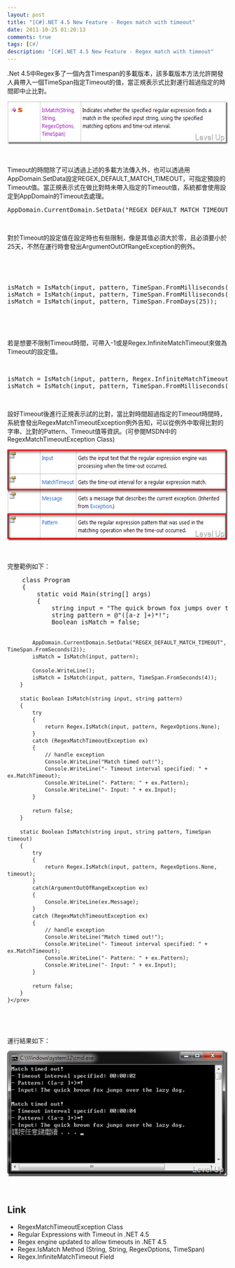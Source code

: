 ```yaml
---
layout: post
title: "[C#].NET 4.5 New Feature - Regex match with timeout"
date: 2011-10-25 01:20:13
comments: true
tags: [C#]
description: "[C#].NET 4.5 New Feature - Regex match with timeout"
---
```

<p>
	.Net 4.5中Regex多了一個內含Timespan的多載版本，該多載版本方法允許開發人員帶入一個TimeSpan指定Timeout的值，當正規表示式比對運行超過指定的時間即中止比對。</p>
<p>
	<img alt="image" border="0" height="98" src="\images\posts\46293\image_thumb_2.png" style="border-bottom: 0px; border-left: 0px; border-top: 0px; border-right: 0px" width="574" /></p>
<p>
	 </p>
<p>
	Timeout的時間除了可以透過上述的多載方法傳入外，也可以透過用AppDomain.SetData設定REGEX_DEFAULT_MATCH_TIMEOUT，可指定預設的Timeout值。當正規表示式在做比對時未帶入指定的Timeout值，系統都會使用設定到AppDomain的Timeout去處理。</p>
<div class="wlWriterSmartContent" id="scid:812469c5-0cb0-4c63-8c15-c81123a09de7:ddcbbef0-f166-450b-ac5c-8be2ee69f012" style="padding-bottom: 0px; margin: 0px; padding-left: 0px; padding-right: 0px; display: inline; float: none; padding-top: 0px">
	<pre class="c#" name="code">
AppDomain.CurrentDomain.SetData("REGEX_DEFAULT_MATCH_TIMEOUT", TimeSpan.FromSeconds(2));</pre>
</div>
<p>
	 </p>
<p>
	對於Timeout的設定值在設定時也有些限制，像是其值必須大於零，且必須要小於25天，不然在運行時會發出ArgumentOutOfRangeException的例外。</p>
<p>
	 </p>
<p>
	 </p>
<div class="wlWriterSmartContent" id="scid:812469c5-0cb0-4c63-8c15-c81123a09de7:2fae2e1f-1236-4bd9-9e17-59fd4fd4fc75" style="padding-bottom: 0px; margin: 0px; padding-left: 0px; padding-right: 0px; display: inline; float: none; padding-top: 0px">
	<pre class="c#" name="code">
isMatch = IsMatch(input, pattern, TimeSpan.FromMilliseconds(0));
isMatch = IsMatch(input, pattern, TimeSpan.FromMilliseconds(-2));
isMatch = IsMatch(input, pattern, TimeSpan.FromDays(25));</pre>
</div>
<p>
	 </p>
<p>
	 </p>
<p>
	若是想要不限制Timeout時間，可帶入-1或是Regex.InfiniteMatchTimeout來做為Timeout的設定值。</p>
<p>
	 </p>
<div class="wlWriterSmartContent" id="scid:812469c5-0cb0-4c63-8c15-c81123a09de7:c832cb47-6d1c-4fdc-99e8-a4f644f58e2a" style="padding-bottom: 0px; margin: 0px; padding-left: 0px; padding-right: 0px; display: inline; float: none; padding-top: 0px">
	<pre class="c#" name="code">
isMatch = IsMatch(input, pattern, Regex.InfiniteMatchTimeout);
isMatch = IsMatch(input, pattern, TimeSpan.FromMilliseconds(-1));</pre>
</div>
<p>
	 </p>
<p>
	設好Timeout後進行正規表示試的比對，當比對時間超過指定的Timeout時間時，系統會發出RegexMatchTimeoutException例外告知，可以從例外中取得比對的字串、比對的Pattern、Timeout值等資訊。(可參閱MSDN中的RegexMatchTimeoutException Class)</p>
<p>
	<img alt="image" border="0" height="209" src="\images\posts\46293\image_thumb.png" style="border-bottom: 0px; border-left: 0px; border-top: 0px; border-right: 0px" width="574" /></p>
<p>
	 </p>
<p>
	完整範例如下：</p>
<div class="wlWriterSmartContent" id="scid:812469c5-0cb0-4c63-8c15-c81123a09de7:13a1fe07-c844-4ccd-bad7-e5ea9b3ab7e5" style="padding-bottom: 0px; margin: 0px; padding-left: 0px; padding-right: 0px; display: inline; float: none; padding-top: 0px">
	<pre class="c#" name="code">
    class Program
    {
        static void Main(string[] args)
        {
            string input = "The quick brown fox jumps over the lazy dog.";
            string pattern = @"([a-z ]+)*!";
            Boolean isMatch = false;

            AppDomain.CurrentDomain.SetData("REGEX_DEFAULT_MATCH_TIMEOUT", TimeSpan.FromSeconds(2));
            isMatch = IsMatch(input, pattern);

            Console.WriteLine();
            isMatch = IsMatch(input, pattern, TimeSpan.FromSeconds(4));
        }

        static Boolean IsMatch(string input, string pattern)
        {
            try
            {
                return Regex.IsMatch(input, pattern, RegexOptions.None);
            }
            catch (RegexMatchTimeoutException ex)
            {
                // handle exception
                Console.WriteLine("Match timed out!");
                Console.WriteLine("- Timeout interval specified: " + ex.MatchTimeout);
                Console.WriteLine("- Pattern: " + ex.Pattern);
                Console.WriteLine("- Input: " + ex.Input);
            }

            return false;
        }

        static Boolean IsMatch(string input, string pattern, TimeSpan timeout)
        {
            try
            {
                return Regex.IsMatch(input, pattern, RegexOptions.None, timeout);
            }
            catch(ArgumentOutOfRangeException ex)
            {
                Console.WriteLine(ex.Message);
            }
            catch (RegexMatchTimeoutException ex)
            {
                // handle exception
                Console.WriteLine("Match timed out!");
                Console.WriteLine("- Timeout interval specified: " + ex.MatchTimeout);
                Console.WriteLine("- Pattern: " + ex.Pattern);
                Console.WriteLine("- Input: " + ex.Input);
            }

            return false;
        }
    }</pre>
</div>
<p>
	 </p>
<p>
	運行結果如下：</p>
<p>
	<img alt="image" border="0" height="287" src="\images\posts\46293\image_thumb_3.png" style="border-bottom: 0px; border-left: 0px; border-top: 0px; border-right: 0px" width="537" /></p>
<p>
	 </p>
<h2>
	Link</h2>
<ul>
	<li>
		RegexMatchTimeoutException Class</li>
	<li>
		Regular Expressions with Timeout in .NET 4.5</li>
	<li>
		Regex engine updated to allow timeouts in .NET 4.5</li>
	<li>
		Regex.IsMatch Method (String, String, RegexOptions, TimeSpan)</li>
	<li>
		Regex.InfiniteMatchTimeout Field</li>
</ul>
